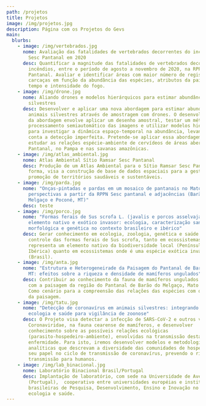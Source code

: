 ```yaml
---
path: /projetos
title: Projetos
image: /img/projetos.jpg
description: Página com os Projetos do Gevs
main:
  blurbs:
    - image: /img/vertebrados.jpg
      nome: Avaliação das fatalidades de vertebrados decorrentes do incêndio na RPPN
        Sesc Pantanal em 2020
      desc: Quantificar a magnitude das fatalidades de vertebrados decorrente dos
        incêndios, entre o período de agosto a novembro de 2020, na RPPN Sesc
        Pantanal. Avaliar e identificar áreas com maior número de registros de
        carcaças em função da abundância das espécies, atributos da paisagem,
        tempo e intensidade do fogo.
    - image: /img/drone.jpg
      nome: Aliando drones e modelos hierárquicos para estimar abundância de animais
        silvestres
      desc: Desenvolver e aplicar uma nova abordagem para estimar abundância de
        animais silvestres através de amostragem com drones. O desenvolvimento
        da abordagem envolve aplicar um desenho amostral, testar um método de
        processamento semiautomático das imagens e utilizar modelos hierárquicos
        para investigar a dinâmica espaço-temporal na abundância, levando em
        conta a detecção imperfeita. Pretende-se aplicar essa abordagem para
        estudar as relações espécie-ambiente de cervídeos de áreas abertas no
        Pantanal, no Pampa e nas savanas amazônicas.
    - image: /img/atlas_ambiental.jpg
      nome: Atlas Ambiental Sítio Ramsar Sesc Pantanal
      desc: Produção de um Atlas Ambiental para o Sítio Ramsar Sesc Pantanal. Desta
        forma, visa a construção de base de dados espaciais para a gestão e
        promoção de territórios saudáveis e sustentáveis.
    - image: /img/parda.jpg
      nome: "Onças-pintadas e pardas em um mosaico de pantanais no Mato Grosso:
        perspectivas a partir da RPPN Sesc pantanal e adjacências (Barão de
        Melgaço e Poconé, MT)"
      desc: teste
    - image: /img/porco.jpg
      nome: "Formas ferais de Sus scrofa L. (javalis e porcos asselvajados) como
        elemento nativo e exótico invasor: ecologia, caracterização sanitária,
        morfológica e genética no contexto brasileiro e ibérico"
      desc: Gerar conhecimento em ecologia, zoologia, genética e saúde para o manejo e
        controle das formas ferais de Sus scrofa, tanto em ecossistemas onde
        representa um elemento nativo da biodiversidade local (Península
        Ibérica) quanto em ecossistemas onde é uma espécie exótica invasora
        (Brasil).
    - image: /img/anta.jpg
      nome: "Estrutura e Heterogeneirade da Paisagem do Pantanal de Barão de Melgaço,
        MT: efeitos sobre a riqueza e densidade de mamíferos ungulados"
      desc: Contribuir ao conhecimento da fauna de mamíferos ungulados e suas relações
        com a paisagem da região do Pantanal de Barão do Melgaço, Mato Grosso.
        Como cenário para a compreensão das relações das espécies com o mosaico
        da paisagem.
    - image: /img/tatu.jpg
      nome: "Detecção de coronavírus em animais silvestres: integrando estudos em
        ecologia e saúde para vigilância de zoonose"
      desc: O Projeto visa detectar a infecção de SARS-CoV-2 e outros vírus da Família
        Coronaviridae, na fauna cearense de mamíferos, e desenvolver
        conhecimento sobre as possíveis relações ecológicas
        (parasito-hospedeiro-ambiente), envolvidas na transmissão desta
        enfermidade. Para isto, iremos desenvolver modelos e metodologias
        analíticas que descrevam a diversidade das comunidades de hospedeiros e
        seu papel no ciclo de transmissão de coronavírus, prevendo o risco de
        transmissão para humanos.
    - image: /img/lab_binacional.jpg
      nome: Laboratório Binacional Brasil/Portugal
      desc: Implantação de laboratório, com sede na Universidade de Aveiro
        (Portugal),  cooperativo entre universidades européias e instituições
        brasileiras de Pesquisa, Desenvolvimento, Ensino e Inovação no campo da
        ecologia e saúde.
---
```

